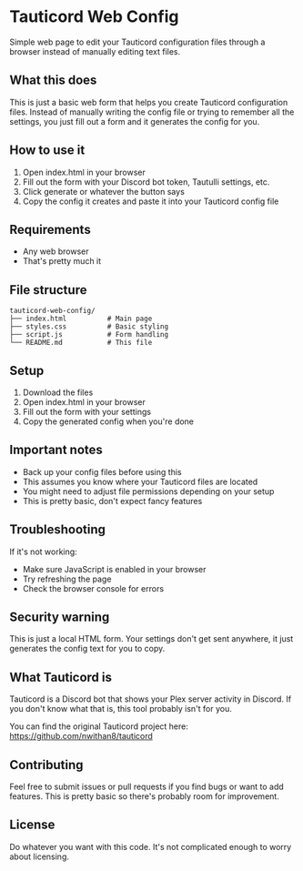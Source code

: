 # Tauticord Web Config

Simple web page to edit your Tauticord configuration files through a browser instead of manually editing text files.

## What this does

This is just a basic web form that helps you create Tauticord configuration files. Instead of manually writing the config file or trying to remember all the settings, you just fill out a form and it generates the config for you.

## How to use it

1. Open index.html in your browser
2. Fill out the form with your Discord bot token, Tautulli settings, etc.
3. Click generate or whatever the button says
4. Copy the config it creates and paste it into your Tauticord config file

## Requirements

- Any web browser
- That's pretty much it

## File structure

```
tauticord-web-config/
├── index.html          # Main page
├── styles.css          # Basic styling
├── script.js           # Form handling
└── README.md           # This file
```

## Setup

1. Download the files
2. Open index.html in your browser
3. Fill out the form with your settings
4. Copy the generated config when you're done

## Important notes

- Back up your config files before using this
- This assumes you know where your Tauticord files are located
- You might need to adjust file permissions depending on your setup
- This is pretty basic, don't expect fancy features

## Troubleshooting

If it's not working:
- Make sure JavaScript is enabled in your browser
- Try refreshing the page
- Check the browser console for errors

## Security warning

This is just a local HTML form. Your settings don't get sent anywhere, it just generates the config text for you to copy.

## What Tauticord is

Tauticord is a Discord bot that shows your Plex server activity in Discord. If you don't know what that is, this tool probably isn't for you.

You can find the original Tauticord project here: https://github.com/nwithan8/tauticord

## Contributing

Feel free to submit issues or pull requests if you find bugs or want to add features. This is pretty basic so there's probably room for improvement.

## License

Do whatever you want with this code. It's not complicated enough to worry about licensing.
